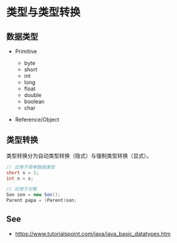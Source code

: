 #	类型与类型转换

##	数据类型

*	Primitive
	*	byte
	*	short
	*	int
	*	long
	*	float
	*	double
	*	boolean
	*	char

*	Reference/Object


##	类型转换

类型转换分为自动类型转换（隐式）与强制类型转换（显式）。

```java
// 应用于简单数据类型
short s = 1;
int n = s;

// 应用于对象
Son son = new Son();
Parent papa = (Parent)son;
```

##	See

*	https://www.tutorialspoint.com/java/java_basic_datatypes.htm
